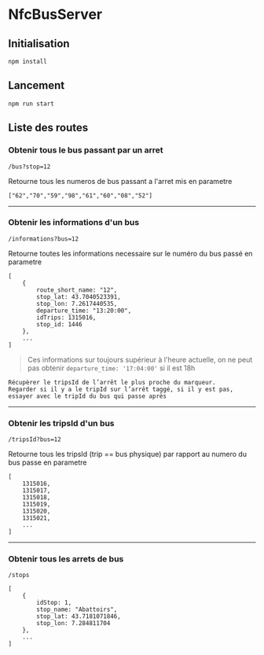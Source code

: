 # NfcBusServer

## Initialisation

```shell
npm install
```

## Lancement

```shell
npm run start
```

## Liste des routes

### Obtenir tous le bus passant par un arret

```shell
/bus?stop=12
```

Retourne tous les numeros de bus passant a l'arret mis en parametre

```shell
["62","70","59","98","61","60","08","52"]
```

---

### Obtenir les informations d'un bus

```shell
/informations?bus=12
```

Retourne toutes les informations necessaire sur le numéro du bus passé en parametre

```shell
[
    {
        route_short_name: "12",
        stop_lat: 43.7040523391,
        stop_lon: 7.2617440535,
        departure_time: "13:20:00",
        idTrips: 1315016,
        stop_id: 1446
    },
    ...
]
```

> Ces informations sur toujours supérieur à l'heure actuelle, on ne peut pas obtenir `departure_time: '17:04:00'` si il est 18h

```
Récupèrer le tripsId de l’arrêt le plus proche du marqueur.
Regarder si il y a le tripId sur l’arrêt taggé, si il y est pas,
essayer avec le tripId du bus qui passe après
```

---

### Obtenir les tripsId d'un bus

```shell
/tripsId?bus=12
```

Retourne tous les tripsId (trip == bus physique) par rapport au numero du bus passe en parametre

```shell
[
    1315016,
    1315017,
    1315018,
    1315019,
    1315020,
    1315021,
    ...
]
```

---

### Obtenir tous les arrets de bus

```shell
/stops
```

```shell
[
    {
        idStop: 1,
        stop_name: "Abattoirs",
        stop_lat: 43.7181071846,
        stop_lon: 7.284811704
    },
    ...
]
```
